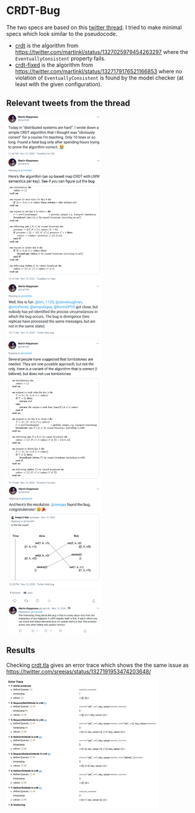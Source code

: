 # CRDT-Bug

The two specs are based on this [twitter thread](https://twitter.com/martinkl/status/1327025979454263297). I tried to make minimal specs which look similar to the pseudocode.

* [crdt](crdt) is the algorithm from https://twitter.com/martinkl/status/1327025979454263297 where the `EventuallyConsistent` property fails.
* [crdt-fixed](crdt_fixed) is the algorithm from https://twitter.com/martinkl/status/1327179176521166853 where no violation of `EventuallyConsistent` is found by the model checker (at least with the given configuration).

## Relevant tweets from the thread

<img src="screenshots/twitter-1.png" width="50%">
<img src="screenshots/twitter-2.png" width="50%">
<img src="screenshots/twitter-3.png" width="50%">
<img src="screenshots/twitter-4.png" width="50%">
<img src="screenshots/twitter-5.png" width="50%">

## Results

Checking [crdt.tla](crdt/crdt.tla) gives an error trace which shows the the same issue as https://twitter.com/sreejas/status/1327191953474203648/

<img src="screenshots/error-trace.png" width="80%">

